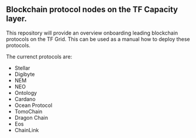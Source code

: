 ## Blockchain protocol nodes on the TF Capacity layer.

This repository will provide an overview onboarding leading blockchain protocols on the TF Grid.  This can be used as a manual how to deploy these protocols.

The currenct protocols are:
- Stellar 
- Digibyte 
- NEM 
- NEO 
- Ontology 
- Cardano 
- Ocean Protocol
- TomoChain
- Dragon Chain 
- Eos 
- ChainLink
